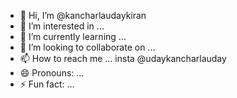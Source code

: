 - 👋 Hi, I’m @kancharlaudaykiran
- 👀 I’m interested in ...
- 🌱 I’m currently learning ...
- 💞️ I’m looking to collaborate on ...
- 📫 How to reach me ... insta @udaykancharlauday
- 😄 Pronouns: ...
- ⚡ Fun fact: ...

<!---
kancharlaudaykiran/kancharlaudaykiran is a ✨ special ✨ repository because its `README.md` (this file) appears on your GitHub profile.
You can click the Preview link to take a look at your changes.
--->
